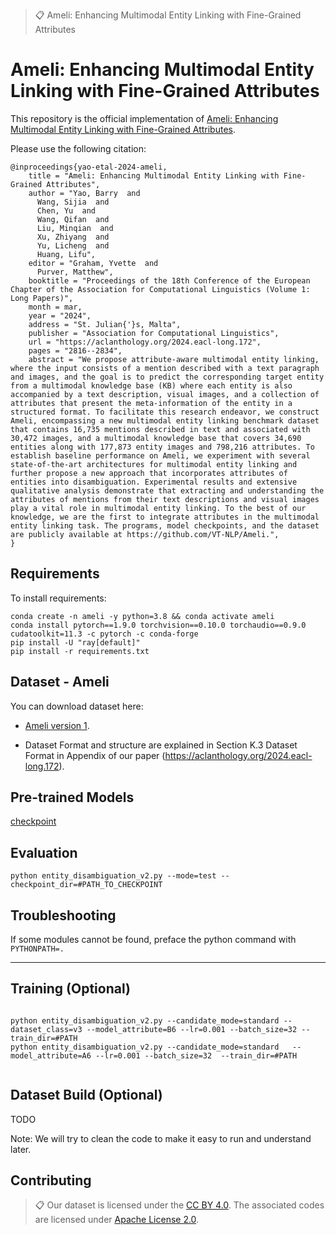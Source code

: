 >📋  Ameli: Enhancing Multimodal Entity Linking with Fine-Grained Attributes

# Ameli: Enhancing Multimodal Entity Linking with Fine-Grained Attributes

This repository is the official implementation of [Ameli: Enhancing Multimodal Entity Linking with Fine-Grained Attributes](https://aclanthology.org/2024.eacl-long.172). 

Please use the following citation:
```
@inproceedings{yao-etal-2024-ameli,
    title = "Ameli: Enhancing Multimodal Entity Linking with Fine-Grained Attributes",
    author = "Yao, Barry  and
      Wang, Sijia  and
      Chen, Yu  and
      Wang, Qifan  and
      Liu, Minqian  and
      Xu, Zhiyang  and
      Yu, Licheng  and
      Huang, Lifu",
    editor = "Graham, Yvette  and
      Purver, Matthew",
    booktitle = "Proceedings of the 18th Conference of the European Chapter of the Association for Computational Linguistics (Volume 1: Long Papers)",
    month = mar,
    year = "2024",
    address = "St. Julian{'}s, Malta",
    publisher = "Association for Computational Linguistics",
    url = "https://aclanthology.org/2024.eacl-long.172",
    pages = "2816--2834",
    abstract = "We propose attribute-aware multimodal entity linking, where the input consists of a mention described with a text paragraph and images, and the goal is to predict the corresponding target entity from a multimodal knowledge base (KB) where each entity is also accompanied by a text description, visual images, and a collection of attributes that present the meta-information of the entity in a structured format. To facilitate this research endeavor, we construct Ameli, encompassing a new multimodal entity linking benchmark dataset that contains 16,735 mentions described in text and associated with 30,472 images, and a multimodal knowledge base that covers 34,690 entities along with 177,873 entity images and 798,216 attributes. To establish baseline performance on Ameli, we experiment with several state-of-the-art architectures for multimodal entity linking and further propose a new approach that incorporates attributes of entities into disambiguation. Experimental results and extensive qualitative analysis demonstrate that extracting and understanding the attributes of mentions from their text descriptions and visual images play a vital role in multimodal entity linking. To the best of our knowledge, we are the first to integrate attributes in the multimodal entity linking task. The programs, model checkpoints, and the dataset are publicly available at https://github.com/VT-NLP/Ameli.",
}
```
<!-- >📋  Optional: include a graphic explaining your approach/main result, bibtex entry, link to demos, blog posts and tutorials -->

## Requirements

To install requirements:

```
conda create -n ameli -y python=3.8 && conda activate ameli
conda install pytorch==1.9.0 torchvision==0.10.0 torchaudio==0.9.0 cudatoolkit=11.3 -c pytorch -c conda-forge
pip install -U "ray[default]"
pip install -r requirements.txt
```
 

<!-- >📋  Describe how to set up the environment, e.g. pip/conda/docker commands, download datasets, etc... -->


## Dataset - Ameli

You can download dataset here:

- [Ameli version 1](http://nlplab1.cs.vt.edu/~menglong/project/multimodal/entity_linking/ameli/dataset/latest/). 

- Dataset Format and structure are explained in Section K.3 Dataset Format in Appendix of our paper (https://aclanthology.org/2024.eacl-long.172).

## Pre-trained Models
[checkpoint](http://nlplab1.cs.vt.edu/~menglong/project/multimodal/entity_linking/ameli/checkpoint/)
 
## Evaluation
```console
python entity_disambiguation_v2.py --mode=test --checkpoint_dir=#PATH_TO_CHECKPOINT
```

## Troubleshooting

If some modules cannot be found, preface the python command with `PYTHONPATH=.` 
 
-----------------------------------------------------------------------------------------


## Training (Optional)
```console
 
python entity_disambiguation_v2.py --candidate_mode=standard --dataset_class=v3 --model_attribute=B6 --lr=0.001 --batch_size=32 --train_dir=#PATH
python entity_disambiguation_v2.py --candidate_mode=standard   --model_attribute=A6 --lr=0.001 --batch_size=32  --train_dir=#PATH
 
```
 
<!-- 
>📋  Describe how to train the models, with example commands on how to train the models in your paper, including the full training procedure and appropriate hyperparameters. -->

## Dataset Build (Optional)
TODO
 
Note: We will try to clean the code to make it easy to run and understand later. 
<!-- ## Results

Our model achieves the following performance on :

### [Image Classification on ImageNet](https://paperswithcode.com/sota/image-classification-on-imagenet)

| Model name         | Top 1 Accuracy  | Top 5 Accuracy |
| ------------------ |---------------- | -------------- |
| My awesome model   |     85%         |      95%       |

>📋  Include a table of results from your paper, and link back to the leaderboard for clarity and context. If your main result is a figure, include that figure and link to the command or notebook to reproduce it.  -->




## Contributing

>📋  Our dataset is licensed under the [CC BY 4.0](https://creativecommons.org/licenses/by/4.0/). The associated codes are licensed under [Apache License 2.0](https://www.apache.org/licenses/LICENSE-2.0).
